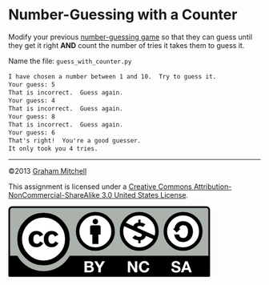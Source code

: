 # Number-Guessing with a Counter

Modify your previous [number-guessing game](keep-guessing.md)
so that they can guess until they get it right **AND**
count the number of tries it takes them to guess it.

Name the file: `guess_with_counter.py`


```
I have chosen a number between 1 and 10.  Try to guess it.
Your guess: 5
That is incorrect.  Guess again.
Your guess: 4
That is incorrect.  Guess again.
Your guess: 8
That is incorrect.  Guess again.
Your guess: 6
That's right!  You're a good guesser.
It only took you 4 tries.

```

---

©2013 [Graham Mitchell](https://programmingbydoing.com/)


This assignment is licensed under a
[Creative Commons Attribution-NonCommercial-ShareAlike 3.0 United States License](https://creativecommons.org/licenses/by-nc-sa/3.0/us/deed.en_US).  

![Creative Commons License](images/by-nc-sa.png)
